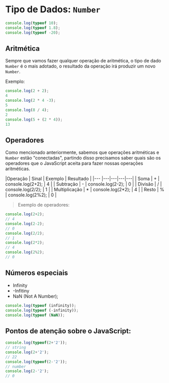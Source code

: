# Tipo de Dados: `Number`

```js
console.log(typeof 10);
console.log(typeof 1.8);
console.log(typeof -20);
```

## Aritmética

Sempre que vamos fazer qualquer operação de aritmética, o tipo de dado `Number` é o mais adotado, o resultado da operação irá produzir um novo `Number`.

Exemplo: 

```js
console.log(2 + 2);
4
console.log(2 * 4 -3);
5
console.log(8 / 4);
2
console.log(5 + (2 * 4));
13
```

## Operadores

Como mencionado anteriormente, sabemos que operações aritméticas e `Number` estão "conectadas", partindo disso precisamos saber quais são os operadores
que o JavaScript aceita para fazer nossas operações aritméticas.


|Operação | Sinal | Exemplo  | Resultado  | 
|---              |---|---|---|---|
|  Soma           | + | console.log(2+2);  |  4 | 
|  Subtração      | - | console.log(2-2);  |  0 |
|  Divisão        | / | console.log(2/2);  |  1 |
|  Multiplicação  | * | console.log(2*2);  |  4 |
|  Resto          | % | console.log(2%2);  |  0 |


> Exemplo de operadores:

```js
console.log(2+2);
// 4
console.log(2-2);
// 0
console.log(2/2);
// 1
console.log(2*2);
// 4
console.log(2%2);
// 0
```


##  Números especiais
 - Infinity
 - -Infitiny
 - NaN (Not A Number);


```js
console.log(typeof (infinity));
console.log(typeof (-infinity));
console.log(typeof (NaN));
```

## Pontos de atenção sobre o JavaScript:

```js
console.log(typeof(2+'2'));
// string
console.log(2+'2');
// 22
console.log(typeof(2-'2'));
// number
console.log(2-'2');
// 0
```





